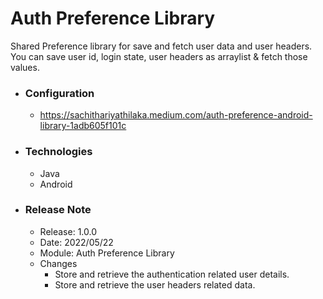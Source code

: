 # Auth Preference Library

Shared Preference library for save and fetch user data and user headers. You can save user id, login state, user headers as arraylist & fetch those values. 

* ### Configuration
  * https://sachithariyathilaka.medium.com/auth-preference-android-library-1adb605f101c

* ### Technologies
  * Java
  * Android

* ### Release Note
  * Release: 1.0.0
  * Date: 2022/05/22
  * Module: Auth Preference Library
  * Changes
    * Store and retrieve the authentication related user details.
    * Store and retrieve the user headers related data.

